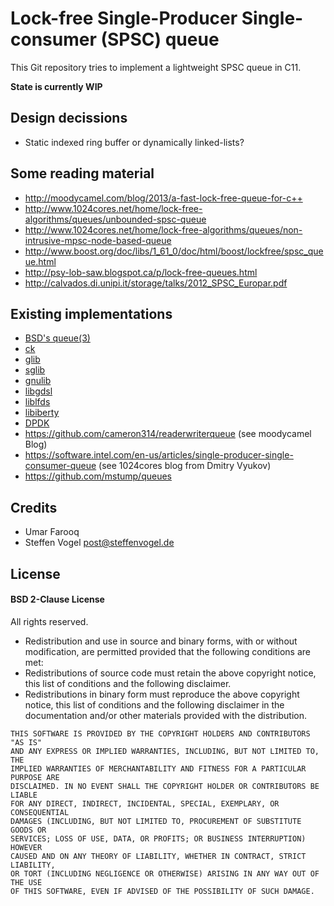 # Lock-free Single-Producer Single-consumer (SPSC) queue

This Git repository tries to implement a lightweight SPSC queue in C11.

**State is currently WIP**

## Design decissions

 - Static indexed ring buffer or dynamically linked-lists?

## Some reading material

- http://moodycamel.com/blog/2013/a-fast-lock-free-queue-for-c++
- http://www.1024cores.net/home/lock-free-algorithms/queues/unbounded-spsc-queue
- http://www.1024cores.net/home/lock-free-algorithms/queues/non-intrusive-mpsc-node-based-queue
- http://www.boost.org/doc/libs/1_61_0/doc/html/boost/lockfree/spsc_queue.html
- http://psy-lob-saw.blogspot.ca/p/lock-free-queues.html
- http://calvados.di.unipi.it/storage/talks/2012_SPSC_Europar.pdf

## Existing implementations

- [BSD's queue(3)](https://www.freebsd.org/cgi/man.cgi?query=queue&sektion=3)
- [ck](http://www.concurrencykit.org)
- [glib](https://developer.gnome.org/glib/)
- [sglib](http://sglib.sourceforge.net)
- [gnulib](https://www.gnu.org/software/gnulib/)
- [libgdsl](http://home.gna.org/gdsl/)
- [liblfds](http://liblfds.org)
- [libiberty](https://gcc.gnu.org/onlinedocs/libiberty/)
- [DPDK](http://dpdk.org)
- https://github.com/cameron314/readerwriterqueue (see moodycamel Blog)
- https://software.intel.com/en-us/articles/single-producer-single-consumer-queue (see 1024cores blog from Dmitry Vyukov)
- https://github.com/mstump/queues

## Credits

- Umar Farooq
- Steffen Vogel <post@steffenvogel.de>

## License

#### BSD 2-Clause License

All rights reserved.

 - Redistribution and use in source and binary forms, with or without modification, are permitted provided that the following conditions are met:
 - Redistributions of source code must retain the above copyright notice, this list of conditions and the following disclaimer.
 - Redistributions in binary form must reproduce the above copyright notice, this list of conditions and the following disclaimer in the documentation and/or other materials provided with the distribution.

```
THIS SOFTWARE IS PROVIDED BY THE COPYRIGHT HOLDERS AND CONTRIBUTORS "AS IS"
AND ANY EXPRESS OR IMPLIED WARRANTIES, INCLUDING, BUT NOT LIMITED TO, THE
IMPLIED WARRANTIES OF MERCHANTABILITY AND FITNESS FOR A PARTICULAR PURPOSE ARE
DISCLAIMED. IN NO EVENT SHALL THE COPYRIGHT HOLDER OR CONTRIBUTORS BE LIABLE
FOR ANY DIRECT, INDIRECT, INCIDENTAL, SPECIAL, EXEMPLARY, OR CONSEQUENTIAL
DAMAGES (INCLUDING, BUT NOT LIMITED TO, PROCUREMENT OF SUBSTITUTE GOODS OR
SERVICES; LOSS OF USE, DATA, OR PROFITS; OR BUSINESS INTERRUPTION) HOWEVER
CAUSED AND ON ANY THEORY OF LIABILITY, WHETHER IN CONTRACT, STRICT LIABILITY,
OR TORT (INCLUDING NEGLIGENCE OR OTHERWISE) ARISING IN ANY WAY OUT OF THE USE
OF THIS SOFTWARE, EVEN IF ADVISED OF THE POSSIBILITY OF SUCH DAMAGE.
```